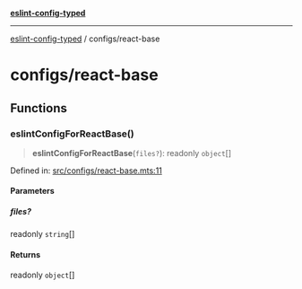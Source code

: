 [**eslint-config-typed**](../README.md)

***

[eslint-config-typed](../README.md) / configs/react-base

# configs/react-base

## Functions

### eslintConfigForReactBase()

> **eslintConfigForReactBase**(`files?`): readonly `object`[]

Defined in: [src/configs/react-base.mts:11](https://github.com/noshiro-pf/eslint-config-typed/blob/main/src/configs/react-base.mts#L11)

#### Parameters

##### files?

readonly `string`[]

#### Returns

readonly `object`[]
